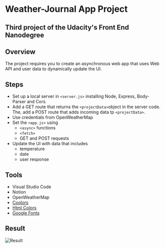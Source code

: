 # Weather-Journal App Project

## Third project of the Udacity's Front End Nanodegree

## Overview
The project requires you to create an asynchronous web app that uses Web API and user data to dynamically update the UI. 

## Steps
* Set up a local server in `<server.js>` installing Node, Express, Body-Parser and Cors.
* Add a GET route that returns the `<projectData>`object in the server code. The, add a POST route that adds incoming data tp `<projectData>`.
* Use credentials from OpenWeatherMap
* Set the `<app.js>` using
    * `<async>` functions
    * `<fetch>`
    * GET and POST requests
* Update the UI with data that includes
    * temperature
    * date
    * user response

## Tools
* Visual Studio Code
* Notion
* OpenWeatherMap
* [Coolors](https://coolors.co/)
* [Html Colors](https://htmlcolorcodes.com/)
* [Google Fonts](https://fonts.google.com/)

## Result
![Result](https://github.com/Gonzaloalcina/fend/blob/refresh-2019/projects/weather-journal-app/website/Gif%20result/Weather%20Journal%20App.png)



